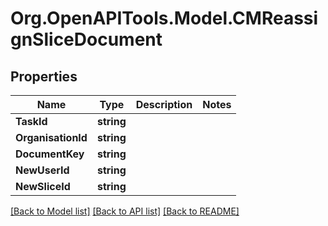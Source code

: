 # Org.OpenAPITools.Model.CMReassignSliceDocument

## Properties

Name | Type | Description | Notes
------------ | ------------- | ------------- | -------------
**TaskId** | **string** |  | 
**OrganisationId** | **string** |  | 
**DocumentKey** | **string** |  | 
**NewUserId** | **string** |  | 
**NewSliceId** | **string** |  | 

[[Back to Model list]](../README.md#documentation-for-models) [[Back to API list]](../README.md#documentation-for-api-endpoints) [[Back to README]](../README.md)

